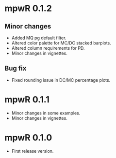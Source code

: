 # mpwR 0.1.2

## Minor changes

* Added MQ pg default filter.
* Altered color palette for MC/DC stacked barplots.
* Altered column requirements for PD.
* Minor changes in vignettes.

## Bug fix

* Fixed rounding issue in DC/MC percentage plots.

# mpwR 0.1.1

* Minor changes in some examples.
* Minor changes in vignettes. 

# mpwR 0.1.0

* First release version.


